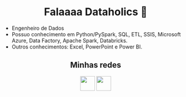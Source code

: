 <h1 align="center"> Falaaaa Dataholics 👋 </h1>

- Engenheiro de Dados
- Possuo conhecimento em Python/PySpark, SQL, ETL, SSIS, Microsoft Azure, Data Factory, Apache Spark, Databricks.
- Outros conhecimentos: Excel, PowerPoint e Power BI.


 <h2 align="center">Minhas redes</h2>
<div align="center"> 
  <a href="mailto:ldias219898@gmail.com" target="_blank"><img height="40" src="https://img.shields.io/badge/Gmail-D14836?style=for-the-badge&logo=gmail&logoColor=white" target="_blank"></a>
  <a href="https://www.linkedin.com/in/lucasalexandre7/" target="_blank"><img height="40" src="https://img.shields.io/badge/-LinkedIn-%230077B5?style=for-the-badge&logo=linkedin&logoColor=white" target="_blank"></a> 
 
